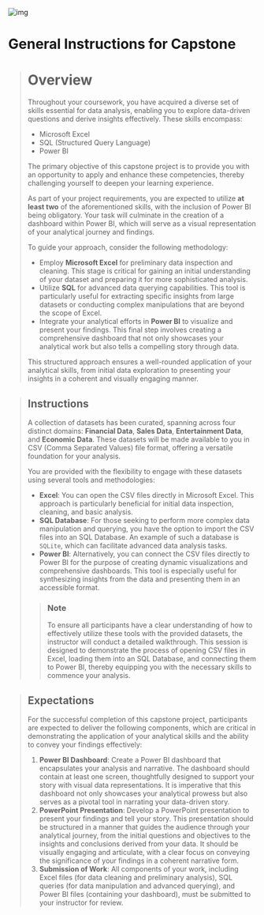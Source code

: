 ![img](images/2560px-M%26T_Bank_wordmark.svg.png)



# General Instructions for Capstone

> # Overview
>
> Throughout your coursework, you have acquired a diverse set of skills essential for data analysis, enabling you to explore data-driven questions and derive insights effectively. These skills encompass:
>
> - Microsoft Excel
> - SQL (Structured Query Language)
> - Power BI 
>
> The primary objective of this capstone project is to provide you with an opportunity to apply and enhance these competencies, thereby challenging yourself to deepen your learning experience.
>
> As part of your project requirements, you are expected to utilize **at least two** of the aforementioned skills, with the inclusion of Power BI being obligatory. Your task will culminate in the creation of a dashboard within Power BI, which will serve as a visual representation of your analytical journey and findings.
>
> To guide your approach, consider the following methodology:
>
> - Employ **Microsoft Excel** for preliminary data inspection and cleaning. This stage is critical for gaining an initial understanding of your dataset and preparing it for more sophisticated analysis.
> - Utilize **SQL** for advanced data querying capabilities. This tool is particularly useful for extracting specific insights from large datasets or conducting complex manipulations that are beyond the scope of Excel.
> - Integrate your analytical efforts in **Power BI** to visualize and present your findings. This final step involves creating a comprehensive dashboard that not only showcases your analytical work but also tells a compelling story through data.
>
> This structured approach ensures a well-rounded application of your analytical skills, from initial data exploration to presenting your insights in a coherent and visually engaging manner.

> ## Instructions 
>
> A collection of datasets has been curated, spanning across four distinct domains: **Financial Data**, **Sales Data**, **Entertainment Data**, and **Economic Data**. These datasets will be made available to you in CSV (Comma Separated Values) file format, offering a versatile foundation for your analysis.
>
> You are provided with the flexibility to engage with these datasets using several tools and methodologies:
>
> - **Excel**: You can open the CSV files directly in Microsoft Excel. This approach is particularly beneficial for initial data inspection, cleaning, and basic analysis.
> - **SQL Database**: For those seeking to perform more complex data manipulation and querying, you have the option to import the CSV files into an SQL Database. An example of such a database is `SQLite`, which can facilitate advanced data analysis tasks.
> - **Power BI**: Alternatively, you can connect the CSV files directly to Power BI for the purpose of creating dynamic visualizations and comprehensive dashboards. This tool is especially useful for synthesizing insights from the data and presenting them in an accessible format.
>
> > ### Note
> >
> > To ensure all participants have a clear understanding of how to effectively utilize these tools with the provided datasets, the instructor will conduct a detailed walkthrough. This session is designed to demonstrate the process of opening CSV files in Excel, loading them into an SQL Database, and connecting them to Power BI, thereby equipping you with the necessary skills to commence your analysis.

> ## Expectations 
>
> For the successful completion of this capstone project, participants are expected to deliver the following components, which are critical in demonstrating the application of your analytical skills and the ability to convey your findings effectively:
>
> 1. **Power BI Dashboard**: Create a Power BI dashboard that encapsulates your analysis and narrative. The dashboard should contain at least one screen, thoughtfully designed to support your story with visual data representations. It is imperative that this dashboard not only showcases your analytical prowess but also serves as a pivotal tool in narrating your data-driven story.
> 2. **PowerPoint Presentation**: Develop a PowerPoint presentation to present your findings and tell your story. This presentation should be structured in a manner that guides the audience through your analytical journey, from the initial questions and objectives to the insights and conclusions derived from your data. It should be visually engaging and articulate, with a clear focus on conveying the significance of your findings in a coherent narrative form.
> 3. **Submission of Work**: All components of your work, including Excel files (for data cleaning and preliminary analysis), SQL queries (for data manipulation and advanced querying), and Power BI files (containing your dashboard), must be submitted to your instructor for review. 

